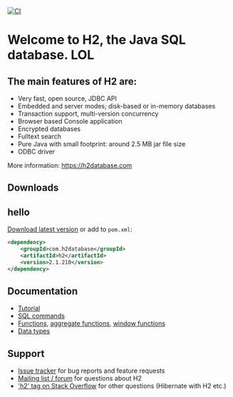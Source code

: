 [![CI](h2/src/docsrc/images/h2-logo-2.png)](https://github.com/h2database/h2database/actions?query=workflow%3ACI)
# Welcome to H2, the Java SQL database. LOL

## The main features of H2 are:

* Very fast, open source, JDBC API
* Embedded and server modes; disk-based or in-memory databases
* Transaction support, multi-version concurrency
* Browser based Console application
* Encrypted databases
* Fulltext search
* Pure Java with small footprint: around 2.5 MB jar file size
* ODBC driver

More information: https://h2database.com

## Downloads
## hello

[Download latest version](https://h2database.com/html/download.html) or add to `pom.xml`:

```XML
<dependency>
    <groupId>com.h2database</groupId>
    <artifactId>h2</artifactId>
    <version>2.1.210</version>
</dependency>
```

## Documentation

* [Tutorial](https://h2database.com/html/tutorial.html)
* [SQL commands](https://h2database.com/html/commands.html)
* [Functions](https://h2database.com/html/functions.html), [aggregate functions](https://h2database.com/html/functions-aggregate.html), [window functions](https://h2database.com/html/functions-window.html)
* [Data types](https://h2database.com/html/datatypes.html)

## Support

* [Issue tracker](https://github.com/h2database/h2database/issues) for bug reports and feature requests
* [Mailing list / forum](https://groups.google.com/g/h2-database) for questions about H2
* ['h2' tag on Stack Overflow](https://stackoverflow.com/questions/tagged/h2) for other questions (Hibernate with H2 etc.)

